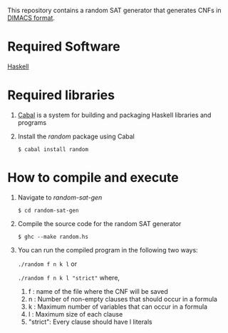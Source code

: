 This repository contains a random SAT generator  that generates CNFs in [DIMACS format](http://www.satcompetition.org/2009/format-benchmarks2009.html).

# Required Software

[Haskell](https://www.haskell.org/platform/)

# Required libraries

1. [Cabal](https://www.haskell.org/cabal/) is a system for building and packaging Haskell libraries and programs

2. Install the *random* package using Cabal

    `$ cabal install random`

# How to compile and execute

1. Navigate to *random-sat-gen*

    `$ cd random-sat-gen`

2. Compile the source code for the random SAT generator

    `$ ghc --make random.hs`

3. You can run the compiled program in the following two ways:

    `./random f n k l` or

    `./random f n k l "strict"`   where,

    1. f : name of the file where the CNF will be saved
    2. n : Number of non-empty clauses that should occur in a formula
    3. k : Maximum number of variables that can occur in a formula
    4. l : Maximum size of each clause
    5. "strict": Every clause should have l literals
